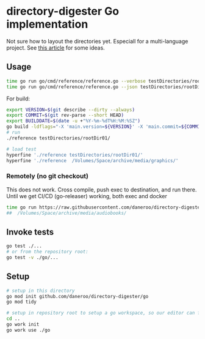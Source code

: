 # directory-digester Go implementation

Not sure how to layout the directories yet. Especiall for a multi-language project.
See [this article](https://appliedgo.com/blog/go-project-layout/) for some ideas.

## Usage

```bash
time go run go/cmd/reference/reference.go --verbose testDirectories/rootDir01/
time go run go/cmd/reference/reference.go --json testDirectories/rootDir01/ | jq '.[]|.name'
```

For build:

```bash
export VERSION=$(git describe --dirty --always)
export COMMIT=$(git rev-parse --short HEAD)
export BUILDDATE=$(date -u +"%Y-%m-%dT%H:%M:%SZ")
go build -ldflags="-X 'main.version=${VERSION}' -X 'main.commit=${COMMIT}' -X 'main.buildDate=${BUILDDATE}'" go/cmd/reference/reference.go; 
# run
./reference testDirectories/rootDir01/

# load test
hyperfine './reference testDirectories/rootDir01/'
hyperfine './reference  /Volumes/Space/archive/media/graphics/'
```

### Remotely (no git checkout)

This does not work. Cross compile, push exec to destination, and run there. Until we get CI/CD (go-releaser) working, both exec and docker

```bash
time go run https://raw.githubusercontent.com/daneroo/directory-digester/main/go/cmd/reference/reference.go --verbose go/
##  /Volumes/Space/archive/media/audiobooks/
```

## Invoke tests

```bash
go test ./...
# or from the repository root:
go test -v ./go/...

```

## Setup

```bash
# setup in this directory
go mod init github.com/daneroo/directory-digester/go
go mod tidy

# setup in repository root to setup a go workspace, so our editor can find this module
cd ..
go work init
go work use ./go
```
